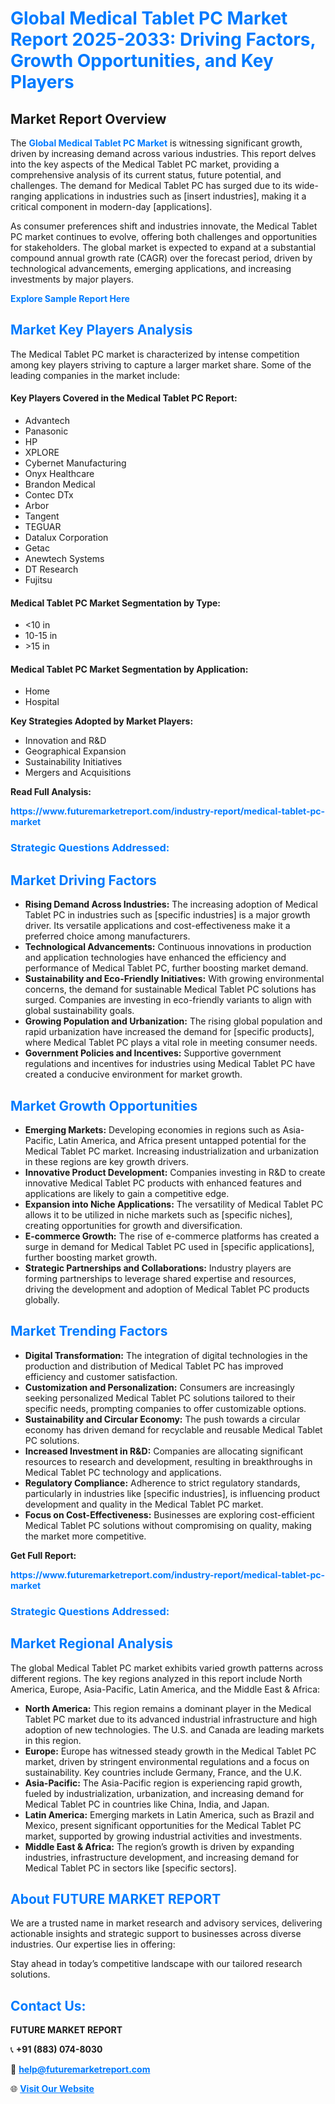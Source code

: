 <h1 style="color: #007BFF;">Global Medical Tablet PC Market Report 2025-2033: Driving Factors, Growth Opportunities, and Key Players</h1>

<section id="overview">
<h2>Market Report Overview</h2>
<p>The <a href="https://www.futuremarketreport.com/industry-report/medical-tablet-pc-market" style="color: #007BFF; text-decoration: none;"><strong>Global Medical Tablet PC Market</strong></a> is witnessing significant growth, driven by increasing demand across various industries. This report delves into the key aspects of the Medical Tablet PC market, providing a comprehensive analysis of its current status, future potential, and challenges. The demand for Medical Tablet PC has surged due to its wide-ranging applications in industries such as [insert industries], making it a critical component in modern-day [applications].</p>
<p>As consumer preferences shift and industries innovate, the Medical Tablet PC market continues to evolve, offering both challenges and opportunities for stakeholders. The global market is expected to expand at a substantial compound annual growth rate (CAGR) over the forecast period, driven by technological advancements, emerging applications, and increasing investments by major players.</p>
</section>

<section id="overview">
<p><a href="https://www.futuremarketreport.com/request-sample/reportId=86818" style="color: #007BFF; text-decoration: none;"><strong>Explore Sample Report Here</strong></a></p>
</section>

<section id="key-players">
<h2 style="color: #007BFF;">Market Key Players Analysis</h2>
<p>The Medical Tablet PC market is characterized by intense competition among key players striving to capture a larger market share. Some of the leading companies in the market include:</p>
<h4>Key Players Covered in the Medical Tablet PC Report:</h4>
<ul><li>Advantech</li><li>Panasonic</li><li>HP</li><li>XPLORE</li><li>Cybernet Manufacturing</li><li>Onyx Healthcare</li><li>Brandon Medical</li><li>Contec DTx</li><li>Arbor</li><li>Tangent</li><li>TEGUAR</li><li>Datalux Corporation</li><li>Getac</li><li>Anewtech Systems</li><li>DT Research</li><li>Fujitsu</li></ul>
<h4>Medical Tablet PC Market Segmentation by Type:</h4>
<ul><li>&lt;10 in</li><li>10-15 in</li><li>&gt;15 in</li></ul>

<h4>Medical Tablet PC Market Segmentation by Application:</h4>
<ul><li>Home</li><li>Hospital</li></ul>
<p><strong>Key Strategies Adopted by Market Players:</strong></p>
<ul>
<li>Innovation and R&D</li>
<li>Geographical Expansion</li>
<li>Sustainability Initiatives</li>
<li>Mergers and Acquisitions</li>
</ul>
</section>

<section>
<p><strong>Read Full Analysis: </strong></p><a href="https://www.futuremarketreport.com/industry-report/medical-tablet-pc-market" style="color: #007BFF; text-decoration: none;"><strong>https://www.futuremarketreport.com/industry-report/medical-tablet-pc-market</strong></a>
<h3 style="color: #007BFF;">Strategic Questions Addressed:</h3>
</section>

<section id="driving-factors">
<h2 style="color: #007BFF;">Market Driving Factors</h2>
<ul>
<li><strong>Rising Demand Across Industries:</strong> The increasing adoption of Medical Tablet PC in industries such as [specific industries] is a major growth driver. Its versatile applications and cost-effectiveness make it a preferred choice among manufacturers.</li>
<li><strong>Technological Advancements:</strong> Continuous innovations in production and application technologies have enhanced the efficiency and performance of Medical Tablet PC, further boosting market demand.</li>
<li><strong>Sustainability and Eco-Friendly Initiatives:</strong> With growing environmental concerns, the demand for sustainable Medical Tablet PC solutions has surged. Companies are investing in eco-friendly variants to align with global sustainability goals.</li>
<li><strong>Growing Population and Urbanization:</strong> The rising global population and rapid urbanization have increased the demand for [specific products], where Medical Tablet PC plays a vital role in meeting consumer needs.</li>
<li><strong>Government Policies and Incentives:</strong> Supportive government regulations and incentives for industries using Medical Tablet PC have created a conducive environment for market growth.</li>
</ul>
</section>

<section id="growth-opportunities">
<h2 style="color: #007BFF;">Market Growth Opportunities</h2>
<ul>
<li><strong>Emerging Markets:</strong> Developing economies in regions such as Asia-Pacific, Latin America, and Africa present untapped potential for the Medical Tablet PC market. Increasing industrialization and urbanization in these regions are key growth drivers.</li>
<li><strong>Innovative Product Development:</strong> Companies investing in R&D to create innovative Medical Tablet PC products with enhanced features and applications are likely to gain a competitive edge.</li>
<li><strong>Expansion into Niche Applications:</strong> The versatility of Medical Tablet PC allows it to be utilized in niche markets such as [specific niches], creating opportunities for growth and diversification.</li>
<li><strong>E-commerce Growth:</strong> The rise of e-commerce platforms has created a surge in demand for Medical Tablet PC used in [specific applications], further boosting market growth.</li>
<li><strong>Strategic Partnerships and Collaborations:</strong> Industry players are forming partnerships to leverage shared expertise and resources, driving the development and adoption of Medical Tablet PC products globally.</li>
</ul>
</section>

<section id="trending-factors">
<h2 style="color: #007BFF;">Market Trending Factors</h2>
<ul>
<li><strong>Digital Transformation:</strong> The integration of digital technologies in the production and distribution of Medical Tablet PC has improved efficiency and customer satisfaction.</li>
<li><strong>Customization and Personalization:</strong> Consumers are increasingly seeking personalized Medical Tablet PC solutions tailored to their specific needs, prompting companies to offer customizable options.</li>
<li><strong>Sustainability and Circular Economy:</strong> The push towards a circular economy has driven demand for recyclable and reusable Medical Tablet PC solutions.</li>
<li><strong>Increased Investment in R&D:</strong> Companies are allocating significant resources to research and development, resulting in breakthroughs in Medical Tablet PC technology and applications.</li>
<li><strong>Regulatory Compliance:</strong> Adherence to strict regulatory standards, particularly in industries like [specific industries], is influencing product development and quality in the Medical Tablet PC market.</li>
<li><strong>Focus on Cost-Effectiveness:</strong> Businesses are exploring cost-efficient Medical Tablet PC solutions without compromising on quality, making the market more competitive.</li>
</ul>
</section>

<section>
<p><strong>Get Full Report: </strong></p><a href="https://www.futuremarketreport.com/industry-report/medical-tablet-pc-market" style="color: #007BFF; text-decoration: none;"><strong>https://www.futuremarketreport.com/industry-report/medical-tablet-pc-market</strong></a>
<h3 style="color: #007BFF;">Strategic Questions Addressed:</h3>
</section>


<section id="regional-analysis">
<h2 style="color: #007BFF;">Market Regional Analysis</h2>
<p>The global Medical Tablet PC market exhibits varied growth patterns across different regions. The key regions analyzed in this report include North America, Europe, Asia-Pacific, Latin America, and the Middle East & Africa:</p>
<ul>
<li><strong>North America:</strong> This region remains a dominant player in the Medical Tablet PC market due to its advanced industrial infrastructure and high adoption of new technologies. The U.S. and Canada are leading markets in this region.</li>
<li><strong>Europe:</strong> Europe has witnessed steady growth in the Medical Tablet PC market, driven by stringent environmental regulations and a focus on sustainability. Key countries include Germany, France, and the U.K.</li>
<li><strong>Asia-Pacific:</strong> The Asia-Pacific region is experiencing rapid growth, fueled by industrialization, urbanization, and increasing demand for Medical Tablet PC in countries like China, India, and Japan.</li>
<li><strong>Latin America:</strong> Emerging markets in Latin America, such as Brazil and Mexico, present significant opportunities for the Medical Tablet PC market, supported by growing industrial activities and investments.</li>
<li><strong>Middle East & Africa:</strong> The region’s growth is driven by expanding industries, infrastructure development, and increasing demand for Medical Tablet PC in sectors like [specific sectors].</li>
</ul>
</section>

<footer>
<h2 style="color: #007BFF;">About FUTURE MARKET REPORT</h2>
<p>We are a trusted name in market research and advisory services, delivering actionable insights and strategic support to businesses across diverse industries. Our expertise lies in offering:</p>

<p>Stay ahead in today’s competitive landscape with our tailored research solutions.</p>

<h2 style="color: #007BFF;">Contact Us:</h2>
<p><strong>FUTURE MARKET REPORT</strong></p>
<p>📞 <strong>+91 (883) 074-8030</strong></p>
<p>📧 <strong><a href="mailto:help@futuremarketreport.com" style="color: #007BFF;">help@futuremarketreport.com</a></strong></p>
<p>🌐 <strong><a href="https://www.futuremarketreport.com/" style="color: #007BFF;">Visit Our Website</a></strong></p>
</footer>